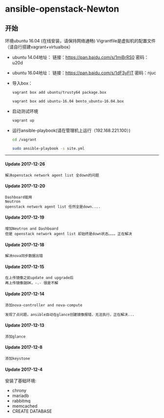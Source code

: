 ansible-openstack-Newton 
========================

## 开始
环境ubuntu 16.04   (在线安装，请保持网络通畅)
Vigrantfile是虚拟机的配置文件（请自行搭建vagrant+virtualbox）
- ubuntu 14.04地址： 链接：https://pan.baidu.com/s/1miBrRS0 密码：u20d
- ubuntu 16.04地址： 链接：https://pan.baidu.com/s/1dF3yFIT 密码：njuc
- 导入box： 
   ```bash
   vagrant box add ubuntu/trusty64 package.box
   
   vagrant box add ubuntu-16.04 bento_ubuntu-16.04.box
   ```
- 启动测试环境
	```bash
	vagrant up
	```

- 运行ansible-playbook(请在管理机上运行（192.168.221.100）)
	```bash
	cd /vagrant
	
	sudo ansible-playbook -s site.yml
	```
---
#### Update 2017-12-26
	解决openstack network agent list 全down的问题


#### Update 2017-12-20
	Dashboard能用
	Neutron
	openstack network agent list 任然全是down....

#### Update 2017-12-19
	增加Neutron and Dashboard
	但是 openstack network agent list 却始终是down状态。。。。正在解决

#### Update 2017-12-18
	解决nova同步数据出错

#### Update 2017-12-15
	在上传镜像之前update and upgrade后
	再上传镜像就OK，-.- 很是不解
	
#### Update 2017-12-14
	添加nova-controller and nova-compute
	
	发现了点问题，ansible自动在glance创建镜像报错，无法执行，正在解决...

#### Update 2017-12-13
	添加glance

#### Update 2017-12-8
	添加keystone

#### Update 2017-12-4

安装了基础环境:

- chrony
- mariadb
- rabbitmq
- memcached
- CREATE DATABASE

	
